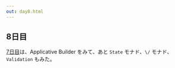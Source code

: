 ```yaml
---
out: day8.html
---
```


  [day7]: http://eed3si9n.com/ja/learning-scalaz-day7

8日目
----

[7日目][day7]は、Applicative Builder をみて、あと `State` モナド、`\/` モナド、`Validation` もみた。

